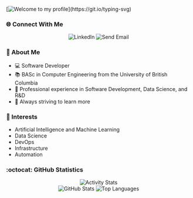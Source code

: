 <!-- Greeting generated from https://readme-typing-svg.demolab.com/demo/ -->

[![Welcome to my profile](https://readme-typing-svg.demolab.com?font=Fira+Code&weight=600&size=30&duration=4000&pause=1000&color=10B34A&random=false&width=480&lines=Fancy+meeting+you+here...;I'm+Devon%2C+good+to+see+you!)](https://git.io/typing-svg)

### :globe_with_meridians: Connect With Me

<!-- Badges for contact  -->

<!-- markdownlint-disable -->

<div align="center">
    <a href="https://www.linkedin.com/in/devon-friend101/" target="_blank" style="text-decoration:none">
      <img src="https://img.shields.io/badge/LinkedIn-0077B5?style=for-the-badge&logo=linkedin&logoColor=white" alt="LinkedIn"/>
    </a>
    <a href="mailto:devon.friend45@gmail.com" style="text-decoration:none">
      <img src="https://img.shields.io/badge/Gmail-Send%20Email-red?style=for-the-badge&logo=gmail&logoColor=white" alt="Send Email">
    </a>
</div>

<!-- markdownlint-disable -->

### :rocket: About Me

- :computer: Software Developer
- :books: BASc in Computer Engineering from the University of British Columbia
- :necktie: Professional experience in Software Development, Data Science, and R&D
- :seedling: Always striving to learn more

### :sparkling_heart: Interests

- Artificial Intelligence and Machine Learning
- Data Science
- DevOps
- Infrastructure
- Automation

### :octocat: GitHub Statistics

<!-- GitHub Statistics -->

<!-- markdownlint-disable -->

<div align="center">
  <picture>
    <source media="(prefers-color-scheme: light)" srcset="https://github-profile-summary-cards.vercel.app/api/cards/profile-details?username=DFriend01&theme=github">
    <img src="https://github-profile-summary-cards.vercel.app/api/cards/profile-details?username=DFriend01&theme=github_dark" alt="Activity Stats"/>
  </picture>
</div>

<div align="center">
  <span>
    <picture>
      <source media="(prefers-color-scheme: light)" srcset="https://github-profile-summary-cards.vercel.app/api/cards/stats?username=DFriend01&theme=github">
      <img src="https://github-profile-summary-cards.vercel.app/api/cards/stats?username=DFriend01&theme=github_dark" alt="GitHub Stats"/>
    </picture>
    <picture>
      <source media="(prefers-color-scheme: light)" srcset="https://github-profile-summary-cards.vercel.app/api/cards/repos-per-language?username=DFriend01&theme=github">
      <img src="https://github-profile-summary-cards.vercel.app/api/cards/repos-per-language?username=DFriend01&theme=github_dark" alt="Top Languages"/>
    </picture>
  </span>
</div>

<!-- markdownlint-restore -->
